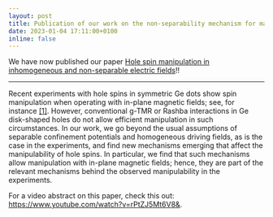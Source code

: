 ```yaml
---
layout: post
title: Publication of our work on the non-separability mechanism for manipulating hole spins
date: 2023-01-04 17:11:00+0100
inline: false
---
```


We have now published our paper <a href="https://journals.aps.org/prb/abstract/10.1103/PhysRevB.106.235426">Hole spin manipulation in inhomogeneous and non-separable electric fields</a>!!

***

Recent experiments with hole spins in symmetric Ge dots show spin manipulation when operating with in-plane magnetic fields; see, for instance <a href="https://www.nature.com/articles/s41467-020-17211-7">[1]</a>. However, conventional g-TMR or Rashba interactions in Ge disk-shaped holes do not allow efficient manipulation in such circumstances. In our work, we go beyond the usual assumptions of separable confinement potentials and homogeneous driving fields, as is the case in the experiments, and find new mechanisms emerging that affect the manipulability of hole spins. In particular, we find that such mechanisms allow manipulation with in-plane magnetic fields; hence, they are part of the relevant mechanisms behind the observed manipulability in the experiments.

For a video abstract on this paper, check this out: <a href="https://www.youtube.com/watch?v=rPtZJ5Mt6V8&">https://www.youtube.com/watch?v=rPtZJ5Mt6V8&</a>.

